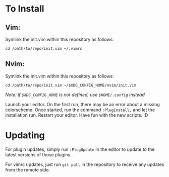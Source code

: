 # To Install

## Vim:
  Symlink the init.vim within this repository as follows:

  `cd /path/to/repo/init.vim ~/.vimrc`

## Nvim:
  Symlink the init.vim within this repository as follows:

  `cd /path/to/repo/init.vim ~/$XDG_CONFIG_HOME/nvim/init.vim`

  *Note: if `$XDG_CONFIG_HOME` is not defined, use `$HOME/.config` instead*

Launch your editor. On the first run, there may be an error about a missing colorscheme.
Once started, run the command `:PlugInstall,` and let the installation run. Restart your editor.
Have fun with the new scripts. :D

# Updating

For plugin updates, simply run `:PlugUpdate` in the editor to update to the latest versions of those plugins.

For vimrc updates, just run `git pull` in the repository to receive any updates from the remote side.

